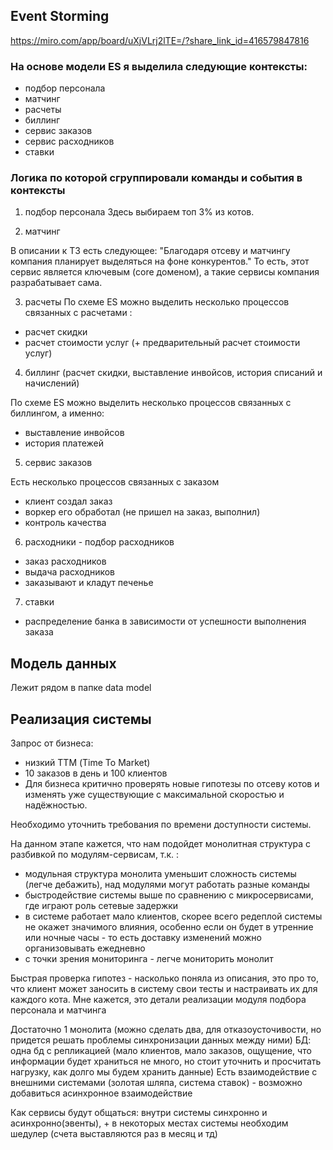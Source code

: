 ## Event Storming
https://miro.com/app/board/uXjVLrj2lTE=/?share_link_id=416579847816

### На основе модели ES я выделила следующие контексты:
- подбор персонала
- матчинг
- расчеты
- биллинг
- сервис заказов
- сервис расходников
- ставки


### Логика по которой сгруппировали команды и события в контексты

1. подбор персонала
Здесь выбираем топ 3% из котов.

2. матчинг

В описании к ТЗ есть следующее: "Благодаря отсеву и матчингу компания планирует выделяться на фоне конкурентов."
То есть, этот сервис является ключевым (core доменом), а такие сервисы компания разрабатывает сама. 

3. расчеты
   По схеме ES можно выделить несколько процессов связанных с расчетами :
* расчет скидки
* расчет стоимости услуг (+ предварительный расчет стоимости услуг)

4. биллинг (расчет скидки, выставление инвойсов, история списаний и начислений)

По схеме ES можно выделить несколько процессов связанных с биллингом, а именно:
* выставление инвойсов
* история платежей

5. сервис заказов

Есть несколько процессов связанных с заказом
* клиент создал заказ
* воркер его обработал (не пришел на заказ, выполнил)
* контроль качества

6. расходники - подбор расходников

* заказ расходников
* выдача расходников
* заказывают и кладут печенье

7. ставки
* распределение банка в зависимости от успешности выполнения заказа


## Модель данных

Лежит рядом в папке data model


## Реализация системы
Запрос от бизнеса:
* низкий ТТМ (Time To Market)
* 10 заказов в день и 100 клиентов
* Для бизнеса критично проверять новые гипотезы по отсеву котов и изменять уже существующие с максимальной скоростью и надёжностью.

Необходимо уточнить требования по времени доступности системы.

На данном этапе кажется, что нам подойдет монолитная структура с разбивкой по модулям-сервисам, т.к. :
* модульная структура монолита уменьшит сложность системы (легче дебажить), над модулями могут работать разные команды
* быстродействие системы выше по сравнению с микросервисами, где играют роль сетевые задержки
* в системе работает мало клиентов, скорее всего редеплой системы не окажет значимого влияния, 
особенно если он будет в утренние или ночные часы - то есть доставку изменений можно организовывать ежедневно
* с точки зрения мониторинга - легче мониторить монолит

Быстрая проверка гипотез - насколько поняла из описания, это про то, что клиент может заносить в систему свои тесты и настраивать их для каждого кота.
Мне кажется, это детали реализации модуля подбора персонала и матчинга

Достаточно 1 монолита (можно сделать два, для отказоусточивости, но придется решать проблемы синхронизации данных между ними)
БД: одна бд с репликацией (мало клиентов, мало заказов, ощущение, что информации будет храниться не много, но стоит уточнить и просчитать нагрузку, как долго мы будем хранить данные)
Есть взаимодействие с внешними системами (золотая шляпа, система ставок) - возможно добавиться асинхронное взаимодействие

Как сервисы будут общаться: внутри системы синхронно и асинхронно(эвенты), + в некоторых местах системы необходим шедулер (счета выставляются раз в месяц и тд)








